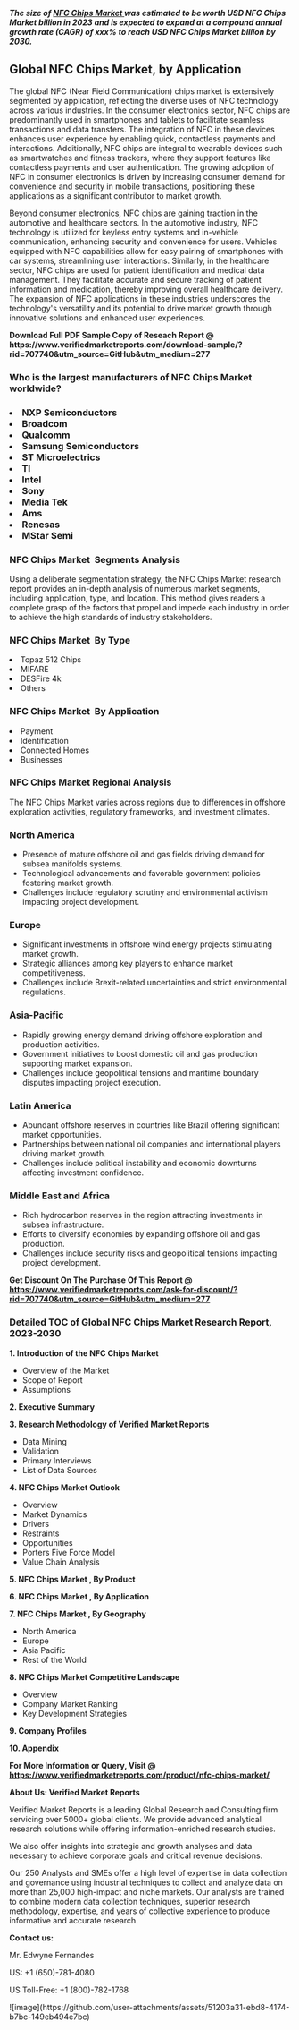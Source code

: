 <p><em><strong>The size of <a href="https://www.verifiedmarketreports.com/download-sample/?rid=707740&utm_source=GitHub&utm_medium=277" target="_blank">NFC Chips Market </a> was estimated to be worth USD NFC Chips Market  billion in 2023 and is expected to expand at a compound annual growth rate (CAGR) of xxx% to reach USD NFC Chips Market  billion by 2030.</strong></em><br /><h2>Global NFC Chips Market, by Application</h2><p>The global NFC (Near Field Communication) chips market is extensively segmented by application, reflecting the diverse uses of NFC technology across various industries. In the consumer electronics sector, NFC chips are predominantly used in smartphones and tablets to facilitate seamless transactions and data transfers. The integration of NFC in these devices enhances user experience by enabling quick, contactless payments and interactions. Additionally, NFC chips are integral to wearable devices such as smartwatches and fitness trackers, where they support features like contactless payments and user authentication. The growing adoption of NFC in consumer electronics is driven by increasing consumer demand for convenience and security in mobile transactions, positioning these applications as a significant contributor to market growth.</p><p>Beyond consumer electronics, NFC chips are gaining traction in the automotive and healthcare sectors. In the automotive industry, NFC technology is utilized for keyless entry systems and in-vehicle communication, enhancing security and convenience for users. Vehicles equipped with NFC capabilities allow for easy pairing of smartphones with car systems, streamlining user interactions. Similarly, in the healthcare sector, NFC chips are used for patient identification and medical data management. They facilitate accurate and secure tracking of patient information and medication, thereby improving overall healthcare delivery. The expansion of NFC applications in these industries underscores the technology's versatility and its potential to drive market growth through innovative solutions and enhanced user experiences.</p></p><p id="" class=""><strong>Download Full PDF Sample Copy of Reseach Report @ <a target="">https://www.verifiedmarketreports.com/download-sample/?rid=707740&utm_source=GitHub&utm_medium=277</a></strong></p><h3 id="" class="">Who is the largest manufacturers of&nbsp;NFC Chips Market  worldwide?</h3><h3 class=""></Li><Li>NXP Semiconductors</Li><Li> Broadcom</Li><Li> Qualcomm</Li><Li> Samsung Semiconductors</Li><Li> ST Microelectrics</Li><Li> TI</Li><Li> Intel</Li><Li> Sony</Li><Li> Media Tek</Li><Li> Ams</Li><Li> Renesas</Li><Li> MStar Semi</h3><h3 id="" class="">NFC Chips Market &nbsp;Segments Analysis</h3><p id="" class="">Using a deliberate segmentation strategy, the NFC Chips Market  research report provides an in-depth analysis of numerous market segments, including application, type, and location. This method gives readers a complete grasp of the factors that propel and impede each industry in order to achieve the high standards of industry stakeholders.</p><h3 id="" class="">NFC Chips Market &nbsp;By Type</h3><p></Li><Li>Topaz 512 Chips</Li><Li> MIFARE</Li><Li> DESFire 4k</Li><Li> Others</p><h3 id="" class="">NFC Chips Market &nbsp;By Application</h3><p class=""></Li><Li>Payment</Li><Li> Identification</Li><Li> Connected Homes</Li><Li> Businesses</p><h3 id="" class="">NFC Chips Market  Regional Analysis</h3><p id="" class="">The NFC Chips Market  varies across regions due to differences in offshore exploration activities, regulatory frameworks, and investment climates.</p><h3 id="" class="">North America</h3><ul><li>Presence of mature offshore oil and gas fields driving demand for subsea manifolds systems.</li><li>Technological advancements and favorable government policies fostering market growth.</li><li>Challenges include regulatory scrutiny and environmental activism impacting project development.</li></ul><h3 id="" class="">Europe</h3><ul><li>Significant investments in offshore wind energy projects stimulating market growth.</li><li>Strategic alliances among key players to enhance market competitiveness.</li><li>Challenges include Brexit-related uncertainties and strict environmental regulations.</li></ul><h3 id="" class="">Asia-Pacific</h3><ul><li>Rapidly growing energy demand driving offshore exploration and production activities.</li><li>Government initiatives to boost domestic oil and gas production supporting market expansion.</li><li>Challenges include geopolitical tensions and maritime boundary disputes impacting project execution.</li></ul><h3 id="" class="">Latin America</h3><ul><li>Abundant offshore reserves in countries like Brazil offering significant market opportunities.</li><li>Partnerships between national oil companies and international players driving market growth.</li><li>Challenges include political instability and economic downturns affecting investment confidence.</li></ul><h3 id="" class="">Middle East and Africa</h3><ul><li>Rich hydrocarbon reserves in the region attracting investments in subsea infrastructure.</li><li>Efforts to diversify economies by expanding offshore oil and gas production.</li><li>Challenges include security risks and geopolitical tensions impacting project development.</li></ul><p id="" class=""><strong>Get Discount On The Purchase Of This Report @ <a href="https://www.verifiedmarketreports.com/ask-for-discount/?rid=707740&utm_source=GitHub&utm_medium=277" target="_blank">https://www.verifiedmarketreports.com/ask-for-discount/?rid=707740&utm_source=GitHub&utm_medium=277</a></strong></p><h3 id="" class="">Detailed TOC of Global NFC Chips Market  Research Report, 2023-2030</h3><p id="" class=""><strong>1. Introduction of the NFC Chips Market </strong></p><ul><li>Overview of the Market</li><li>Scope of Report</li><li>Assumptions</li></ul><p id="" class=""><strong>2. Executive Summary</strong></p><p id="" class=""><strong>3. Research Methodology of Verified Market Reports</strong></p><ul><li>Data Mining</li><li>Validation</li><li>Primary Interviews</li><li>List of Data Sources</li></ul><p id="" class=""><strong>4. NFC Chips Market  Outlook</strong></p><ul><li>Overview</li><li>Market Dynamics</li><li>Drivers</li><li>Restraints</li><li>Opportunities</li><li>Porters Five Force Model</li><li>Value Chain Analysis</li></ul><p id="" class=""><strong>5. NFC Chips Market , By Product</strong></p><p id="" class=""><strong>6. NFC Chips Market , By Application</strong></p><p id="" class=""><strong>7. NFC Chips Market , By Geography</strong></p><ul><li>North America</li><li>Europe</li><li>Asia Pacific</li><li>Rest of the World</li></ul><p id="" class=""><strong>8. NFC Chips Market  Competitive Landscape</strong></p><ul><li>Overview</li><li>Company Market Ranking</li><li>Key Development Strategies</li></ul><p id="" class=""><strong>9. Company Profiles</strong></p><p id="" class=""><strong>10. Appendix</strong></p><p id="" class=""><strong>For More Information or Query, Visit @ <a href="https://www.verifiedmarketreports.com/product/nfc-chips-market/" target="_blank">https://www.verifiedmarketreports.com/product/nfc-chips-market/</a></strong></p><p id="" class=""><strong>About Us: Verified Market Reports</strong></p><p id="" class="">Verified Market Reports is a leading Global Research and Consulting firm servicing over 5000+ global clients. We provide advanced analytical research solutions while offering information-enriched research studies.</p><p id="" class="">We also offer insights into strategic and growth analyses and data necessary to achieve corporate goals and critical revenue decisions.</p><p id="" class="">Our 250 Analysts and SMEs offer a high level of expertise in data collection and governance using industrial techniques to collect and analyze data on more than 25,000 high-impact and niche markets. Our analysts are trained to combine modern data collection techniques, superior research methodology, expertise, and years of collective experience to produce informative and accurate research.</p><p id="" class=""><strong>Contact us:</strong></p><p id="" class="">Mr. Edwyne Fernandes</p><p id="" class="">US: +1 (650)-781-4080</p><p id="" class="">US Toll-Free: +1 (800)-782-1768</p>
![image](https://github.com/user-attachments/assets/51203a31-ebd8-4174-b7bc-149eb494e7bc)
